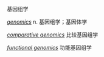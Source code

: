 基因组学

_[genomics](https://dict.eudic.net/dicts/en/genomics)_ n. 基因组学；基因体学

_[comparative genomics](https://dict.eudic.net/dicts/en/comparative%20genomics)_ 比较基因组学

_[functional genomics](https://dict.eudic.net/dicts/en/functional%20genomics)_ 功能基因组学